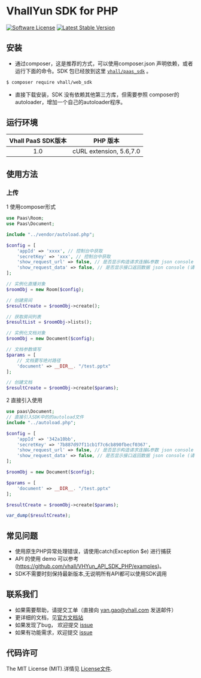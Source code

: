 # VhallYun SDK for PHP
[![Software License](https://img.shields.io/badge/license-MIT-brightgreen.svg)](LICENSE)
[![Latest Stable Version](https://img.shields.io/packagist/v/vhall/web_sdk_php.svg)](https://packagist.org/packages/vhall/web_sdk)

## 安装

* 通过composer，这是推荐的方式，可以使用composer.json 声明依赖，或者运行下面的命令。SDK 包已经放到这里 [`vhall/paas_sdk`][install-packagist] 。
```bash
$ composer require vhall/web_sdk
```
* 直接下载安装，SDK 没有依赖其他第三方库，但需要参照 composer的autoloader，增加一个自己的autoloader程序。

## 运行环境

| Vhall PaaS SDK版本 | PHP 版本 |
|:--------------------:|:---------------------------:|
|          1.0         |  cURL extension,   5.6,7.0 |

## 使用方法

### 上传
1 使用composer形式
```php
use Paas\Room;
use Paas\Document;

include "../vendor/autoload.php";

$config = [
	'appId' => 'xxxx', // 控制台中获取
	'secretKey' => 'xxx', // 控制台中获取
	'show_request_url' => false, // 是否显示构造请求连接&参数 json console (请勿在生产环境打开)
	'show_request_data' => false, // 是否显示接口返回数据 json console (请勿在生产环境打开)
];

// 实例化直播对象
$roomObj = new Room($config);

// 创建房间
$resultCreate = $roomObj->create();

// 获取房间列表
$resultList = $roomObj->lists();

// 实例化文档对象
$roomObj = new Document($config);

// 文档参数填写
$params = [
	// 文档要写绝对路径
    'document' => __DIR__. "/test.pptx"
];

// 创建文档
$resultCreate = $roomObj->create($params);

```

2 直接引入使用
```php
use paas\Document;
// 直接引入SDK中的的autoload文件
include "../autoload.php";

$config = [
	'appId' => '342a10bb',
	'secretKey' => '7b887d97f11cb1f7c6cb890fbecf0367',
	'show_request_url' => false, // 是否显示构造请求连接&参数 json console (请勿在生产环境打开)
	'show_request_data' => false, // 是否显示接口返回数据 json console (请勿在生产环境打开)
];

$roomObj = new Document($config);

$params = [
    'document' => __DIR__. "/test.pptx"
];

$resultCreate = $roomObj->create($params);

var_dump($resultCreate);
```

## 常见问题

- 使用原生PHP异常处理错误，请使用catch(Exception $e) 进行捕获
- API 的使用 demo 可以参考 (https://github.com/vhall/VHYun_API_SDK_PHP/examples)。
- SDK不需要时刻保持最新版本,无说明所有API都可以使用SDK调用


## 联系我们

- 如果需要帮助，请提交工单（直接向 yan.gao@vhall.com 发送邮件）
- 更详细的文档，见[官方文档站](http://www.vhallyun.com/document/detail/index?project_id=40&doc_id=952)
- 如果发现了bug， 欢迎提交 [issue](https://github.com/vhall/VHYun_API_SDK_PHP/issues)
- 如果有功能需求，欢迎提交 [issue](https://github.com/vhall/VHYun_API_SDK_PHP/issues)

## 代码许可

The MIT License (MIT).详情见 [License文件](https://github.com/vhall/VHYun_API_SDK_PHP/blob/master/LICENSE).

[packagist]: http://packagist.org
[install-packagist]: https://packagist.org/packages/vhall/VHYun_API_SDK_PHP
